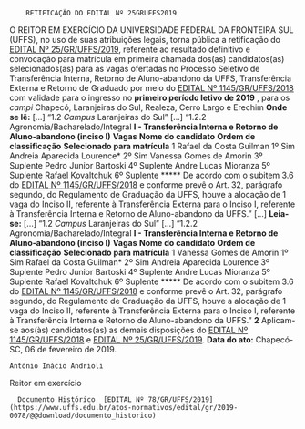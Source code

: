         RETIFICAÇÃO DO EDITAL Nº 25GRUFFS2019  

 O REITOR EM EXERCÍCIO DA UNIVERSIDADE FEDERAL DA FRONTEIRA SUL (UFFS), no uso de suas atribuições legais, torna pública a retificação do [EDITAL Nº 25/GR/UFFS/2019](https://www.uffs.edu.br/atos-normativos/edital/gr/2019-0025), referente ao resultado definitivo e convocação para matrícula em primeira chamada dos(as) candidatos(as) selecionados(as) para as vagas ofertadas no Processo Seletivo de Transferência Interna, Retorno de Aluno-abandono da UFFS, Transferência Externa e Retorno de Graduado por meio do [EDITAL Nº 1145/GR/UFFS/2018](https://www.uffs.edu.br/atos-normativos/edital/gr/2018-1145) com validade para o ingresso no  **primeiro período letivo de 2019** , para os *campi*  Chapecó, Laranjeiras do Sul, Realeza, Cerro Largo e Erechim   **Onde se lê:** [...]   “1.2 *Campus*  Laranjeiras do Sul” [...]   “1.2.2 Agronomia/Bacharelado/Integral **I - Transferência Interna e Retorno de Aluno-abandono (inciso I)**      **Vagas**   **Nome do candidato**   **Ordem de classificação**   **Selecionado para matrícula**     1   Rafael da Costa Guilman   1º   Sim     Andreia Aparecida Lourence*   2º   Sim     Vanessa Gomes de Amorin   3º   Suplente     Pedro Junior Bartoski   4º   Suplente     Andre Lucas Mioranza   5º   Suplente     Rafael Kovaltchuk   6º   Suplente     *****  De acordo com o subitem 3.6 do [EDITAL Nº 1145/GR/UFFS/2018](https://www.uffs.edu.br/atos-normativos/edital/gr/2018-1145) e conforme prevê o Art. 32, parágrafo segundo, do Regulamento de Graduação da UFFS, houve a alocação de 1 vaga do Inciso II, referente à Transferência Externa para o Inciso I, referente à Transferência Interna e Retorno de Aluno-abandono da UFFS.” [...]   **Leia-se:** [...]   “1.2 *Campus*  Laranjeiras do Sul” [...]   “1.2.2 Agronomia/Bacharelado/Integral **I - Transferência Interna e Retorno de Aluno-abandono (inciso I)**      **Vagas**   **Nome do candidato**   **Ordem de classificação**   **Selecionado para matrícula**     1   Vanessa Gomes de Amorin   1º   Sim     Rafael da Costa Guilman*   2º   Sim     Andreia Aparecida Lourence   3º   Suplente     Pedro Junior Bartoski   4º   Suplente     Andre Lucas Mioranza   5º   Suplente     Rafael Kovaltchuk   6º   Suplente     *****  De acordo com o subitem 3.6 do [EDITAL Nº 1145/GR/UFFS/2018](https://www.uffs.edu.br/atos-normativos/edital/gr/2018-1145) e conforme prevê o Art. 32, parágrafo segundo, do Regulamento de Graduação da UFFS, houve a alocação de 1 vaga do Inciso II, referente à Transferência Externa para o Inciso I, referente à Transferência Interna e Retorno de Aluno-abandono da UFFS.”   **2**  Aplicam-se aos(às) candidatos(as) as demais disposições do [EDITAL Nº 1145/GR/UFFS/2018](https://www.uffs.edu.br/atos-normativos/edital/gr/2018-1145) e [EDITAL Nº 25/GR/UFFS/2019](https://www.uffs.edu.br/atos-normativos/edital/gr/2019-0025).      **Data do ato:** Chapecó-SC, 06 de fevereiro de 2019.   
 

    Antônio Inácio Andrioli   
 Reitor em exercício 

      Documento Histórico  [EDITAL Nº 78/GR/UFFS/2019](https://www.uffs.edu.br/atos-normativos/edital/gr/2019-0078/@@download/documento_historico)     
      
